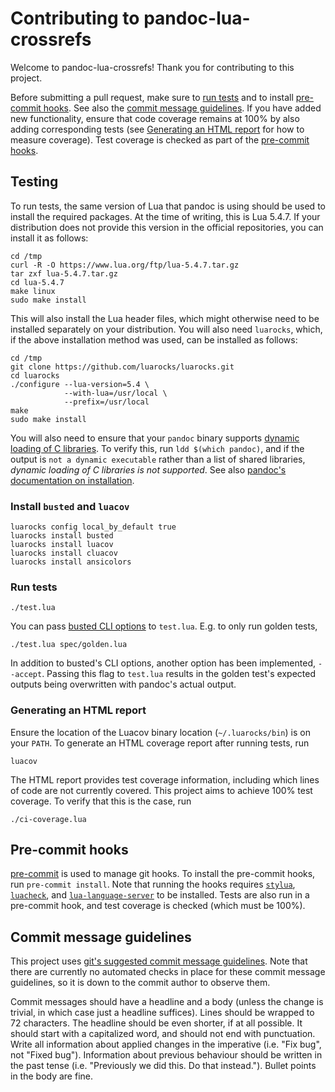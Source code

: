 # Contributing to pandoc-lua-crossrefs

Welcome to pandoc-lua-crossrefs! Thank you for contributing to this project.

Before submitting a pull request, make sure to [run tests](#testing) and to install [pre-commit hooks](#pre-commit-hooks). See also the [commit message guidelines](#commit-message-guidelines). If you have added new functionality, ensure that code coverage remains at 100% by also adding corresponding tests (see [Generating an HTML report](#generating-an-html-report) for how to measure coverage). Test coverage is checked as part of the [pre-commit hooks](#pre-commit-hooks).

## Testing

To run tests, the same version of Lua that pandoc is using should be used to install the required packages. At the time of writing, this is Lua 5.4.7. If your distribution does not provide this version in the official repositories, you can install it as follows:
```console
cd /tmp
curl -R -O https://www.lua.org/ftp/lua-5.4.7.tar.gz
tar zxf lua-5.4.7.tar.gz
cd lua-5.4.7
make linux
sudo make install
```
This will also install the Lua header files, which might otherwise need to be installed separately on your distribution.
You will also need `luarocks`, which, if the above installation method was used, can be installed as follows:
```console
cd /tmp
git clone https://github.com/luarocks/luarocks.git
cd luarocks
./configure --lua-version=5.4 \
            --with-lua=/usr/local \
            --prefix=/usr/local
make
sudo make install
```
You will also need to ensure that your `pandoc` binary supports [dynamic loading of C libraries](https://github.com/jgm/pandoc/issues/6850). To verify this, run `ldd $(which pandoc)`, and if the output is `not a dynamic executable` rather than a list of shared libraries, *dynamic loading of C libraries is not supported*. See also [pandoc's documentation on installation](https://pandoc.org/installing.html#linux).

### Install `busted` and `luacov`

```console
luarocks config local_by_default true
luarocks install busted
luarocks install luacov
luarocks install cluacov
luarocks install ansicolors
```

### Run tests

```console
./test.lua
```
You can pass [busted CLI options](https://lunarmodules.github.io/busted/#usage) to `test.lua`. E.g. to only run golden tests,
```console
./test.lua spec/golden.lua
```
In addition to busted's CLI options, another option has been implemented, `--accept`. Passing this flag to `test.lua` results in the golden test's expected outputs being overwritten with pandoc's actual output.

### Generating an HTML report

Ensure the location of the Luacov binary location (`~/.luarocks/bin`) is on your `PATH`. To generate an HTML coverage report after running tests, run
```console
luacov
```
The HTML report provides test coverage information, including which lines of code are not currently covered. This project aims to achieve 100% test coverage. To verify that this is the case, run
```console
./ci-coverage.lua
```


## Pre-commit hooks

[pre-commit](https://pre-commit.com/) is used to manage git hooks. To install the pre-commit hooks, run `pre-commit install`. Note that running the hooks requires [`stylua`](https://github.com/JohnnyMorganz/StyLua), [`luacheck`](https://github.com/lunarmodules/luacheck), and [`lua-language-server`](https://github.com/LuaLS/lua-language-server) to be installed. Tests are also run in a pre-commit hook, and test coverage is checked (which must be 100%).


## Commit message guidelines

This project uses [git's suggested commit message guidelines](https://git-scm.com/book/en/v2/Distributed-Git-Contributing-to-a-Project). Note that there are currently no automated checks in place for these commit message guidelines, so it is down to the commit author to observe them.

Commit messages should have a headline and a body (unless the change is trivial, in which case just a headline suffices). Lines should be wrapped to 72 characters. The headline should be even shorter, if at all possible. It should start with a capitalized word, and should not end with punctuation. Write all information about applied changes in the imperative (i.e. "Fix bug", not "Fixed bug"). Information about previous behaviour should be written in the past tense (i.e. "Previously we did this. Do that instead."). Bullet points in the body are fine.
